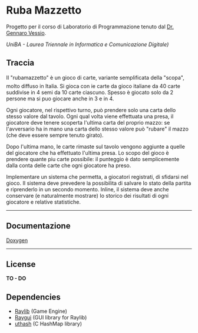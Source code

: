 # Ruba Mazzetto
Progetto per il corso di Laboratorio di Programmazione tenuto dal [Dr. Gennaro Vessio]([https://link](https://www.uniba.it/portal_memberdata/gennaro.vessio)).

*UniBA - Laurea Triennale in Informatica e Comunicazione Digitale)*

## Traccia

II "rubamazzetto" è un gioco di carte, variante semplificata della "scopa", molto diffuso in 
Italia. Si gioca con ie carte da gioco italiane da 40 carte suddivise in 4 semi da 10 carte 
ciascuno. Spesso è giocato solo da 2 persone ma si puo giocare anche in 3 e in 4.

Ogni giocatore, nel rispettivo turno, può prendere solo una carta dello stesso valore dal tavolo. 
Ogni qual volta viene effettuata una presa, il giocatore deve tenere scoperta I'uItima carta del 
proprio mazzo: se I'avversario ha in mano una carta dello stesso valore può "rubare" il mazzo (che 
deve essere sempre tenuto girato).

Dopo I'uItima mano, Ie carte rimaste sul tavolo vengono aggiunte a quelle del giocatore che ha 
effettuato I'uItima presa. Lo scopo del gioco è prendere quante piu carte possibile: il punteggio è 
dato semplicemente dalla conta delle carte che ogni giocatore ha preso.

Implementare un sistema che permetta, a giocatori registrati, di sfidarsi nel gioco. II sistema 
deve prevedere la possibilita di salvare Io stato della partita e riprenderlo in un secondo 
momento. Inline, il sistema deve anche conservare (e naturalmente mostrare) Io storico dei 
risultati di ogni giocatore e relative statistiche.

----------

## Documentazione

[Doxygen](https://rawgit.com/MauroDeRosa/raylib-rubamazzetto-client/doc/html/index.html)

----------

## License

**TO - DO**

## Dependencies
- [Raylib](https://www.raylib.com/) (Game Engine)
- [Raygui](https://github.com/raysan5/raygui) (GUI library for Raylib)
- [uthash](https://troydhanson.github.io/uthash/) (C HashMap library)
